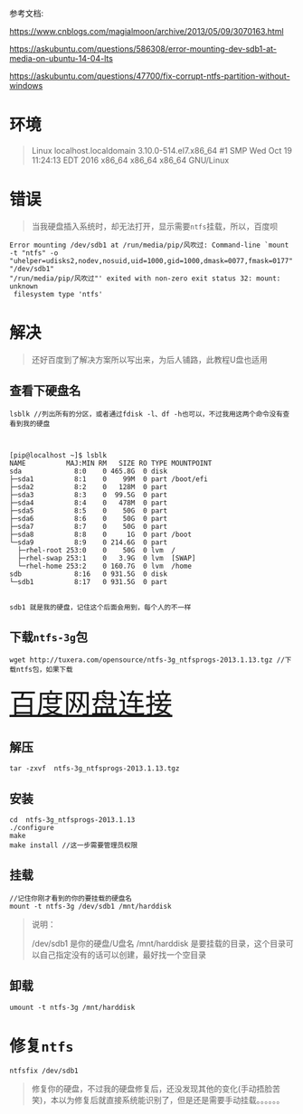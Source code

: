 参考文档:

https://www.cnblogs.com/magialmoon/archive/2013/05/09/3070163.html

https://askubuntu.com/questions/586308/error-mounting-dev-sdb1-at-media-on-ubuntu-14-04-lts

https://askubuntu.com/questions/47700/fix-corrupt-ntfs-partition-without-windows

# 环境

> Linux localhost.localdomain 3.10.0-514.el7.x86_64 #1 SMP Wed Oct 19 11:24:13 EDT 2016 x86_64 x86_64 x86_64 GNU/Linux



# 错误

> 当我硬盘插入系统时，却无法打开，显示需要`ntfs`挂载，所以，百度呗

```
Error mounting /dev/sdb1 at /run/media/pip/风吹过: Command-line `mount -t "ntfs" -o 
"uhelper=udisks2,nodev,nosuid,uid=1000,gid=1000,dmask=0077,fmask=0177" "/dev/sdb1" 
"/run/media/pip/风吹过"' exited with non-zero exit status 32: mount: unknown
 filesystem type 'ntfs'
```

# 解决

> 还好百度到了解决方案所以写出来，为后人铺路，此教程U盘也适用





## 查看下硬盘名

```
lsblk //列出所有的分区，或者通过fdisk -l、df -h也可以，不过我用这两个命令没有查看到我的硬盘



[pip@localhost ~]$ lsblk
NAME          MAJ:MIN RM   SIZE RO TYPE MOUNTPOINT
sda             8:0    0 465.8G  0 disk 
├─sda1          8:1    0    99M  0 part /boot/efi
├─sda2          8:2    0   128M  0 part 
├─sda3          8:3    0  99.5G  0 part 
├─sda4          8:4    0   478M  0 part 
├─sda5          8:5    0    50G  0 part 
├─sda6          8:6    0    50G  0 part 
├─sda7          8:7    0    50G  0 part 
├─sda8          8:8    0     1G  0 part /boot
└─sda9          8:9    0 214.6G  0 part 
  ├─rhel-root 253:0    0    50G  0 lvm  /
  ├─rhel-swap 253:1    0   3.9G  0 lvm  [SWAP]
  └─rhel-home 253:2    0 160.7G  0 lvm  /home
sdb             8:16   0 931.5G  0 disk 
└─sdb1          8:17   0 931.5G  0 part 


sdb1 就是我的硬盘，记住这个后面会用到，每个人的不一样
```

## 下载`ntfs-3g`包

```
wget http://tuxera.com/opensource/ntfs-3g_ntfsprogs-2013.1.13.tgz //下载ntfs包，如果下载
```

 <font size=8>[百度网盘连接](https://pan.baidu.com/s/1s1R95cr4iEbzdrXWXOk_eQ)</font>

## 解压

```
tar -zxvf  ntfs-3g_ntfsprogs-2013.1.13.tgz
```

## 安装

```
cd  ntfs-3g_ntfsprogs-2013.1.13
./configure
make
make install //这一步需要管理员权限
```

## 挂载

```
//记住你刚才看到的你的要挂载的硬盘名
mount -t ntfs-3g /dev/sdb1 /mnt/harddisk
```

>说明：
>
>/dev/sdb1 是你的硬盘/U盘名 
>/mnt/harddisk 是要挂载的目录，这个目录可以自己指定没有的话可以创建，最好找一个空目录

## 卸载

```
umount -t ntfs-3g /mnt/harddisk
```

# 修复`ntfs`

```
ntfsfix /dev/sdb1
```

> 修复你的硬盘，不过我的硬盘修复后，还没发现其他的变化(手动捂脸苦笑)，本以为修复后就直接系统能识别了，但是还是需要手动挂载。。。。。。
